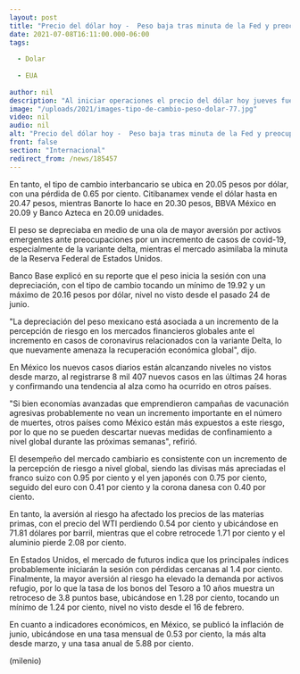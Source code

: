 ```yaml
---
layout: post
title: "Precio del dólar hoy -  Peso baja tras minuta de la Fed y preocupación por variante Delta."
date: 2021-07-08T16:11:00.000-06:00
tags:
  
  - Dolar
  
  - EUA
  
author: nil
description: "Al iniciar operaciones el precio del dólar hoy jueves fue de hasta 20.47 pesos en bancos. En tanto, el tipo de cambio interbancario se ubica en 20.05 pesos por dólar, con una pérdida de 0.65 por ciento. "
image: "/uploads/2021/images-tipo-de-cambio-peso-dolar-77.jpg"
video: nil
audio: nil
alt: "Precio del dólar hoy -  Peso baja tras minuta de la Fed y preocupación por variante Delta."
front: false
section: "Internacional"
redirect_from: /news/185457
---
```


En tanto, el tipo de cambio interbancario se ubica en 20.05 pesos por dólar, con una pérdida de 0.65 por ciento. Citibanamex vende el dólar hasta en 20.47 pesos, mientras Banorte lo hace en 20.30 pesos, BBVA México en 20.09 y Banco Azteca en 20.09 unidades.

El peso se depreciaba en medio de una ola de mayor aversión por activos emergentes ante preocupaciones por un incremento de casos de covid-19, especialmente de la variante delta, mientras el mercado asimilaba la minuta de la Reserva Federal de Estados Unidos. 

Banco Base explicó en su reporte que el peso inicia la sesión con una depreciación, con el tipo de cambio tocando un mínimo de 19.92 y un máximo de 20.16 pesos por dólar, nivel no visto desde el pasado 24 de junio.  

"La depreciación del peso mexicano está asociada a un incremento de la percepción de riesgo en los mercados financieros globales ante el incremento en casos de coronavirus relacionados con la variante Delta, lo que nuevamente amenaza la recuperación económica global", dijo. 

En México los nuevos casos diarios están alcanzando niveles no vistos desde marzo, al registrarse 8  mil 407 nuevos casos en las últimas 24 horas y confirmando una tendencia al alza como ha ocurrido en otros países.

  "Si bien economías avanzadas que emprendieron campañas de vacunación agresivas probablemente no vean un incremento importante en el número de muertes, otros países como México están más expuestos a este riesgo, por lo que no se pueden descartar nuevas medidas de confinamiento a nivel global durante las próximas semanas", refirió. 

El desempeño del mercado cambiario es consistente con un incremento de la percepción de riesgo a nivel global, siendo las divisas más apreciadas el franco suizo con 0.95 por ciento y el yen japonés con 0.75 por ciento, seguido del euro con 0.41 por ciento y la corona danesa con 0.40 por ciento.  

En tanto, la aversión al riesgo ha afectado los precios de las materias primas, con el precio del WTI perdiendo 0.54 por ciento y ubicándose en 71.81 dólares por barril, mientras que el cobre retrocede 1.71 por ciento y el aluminio pierde 2.08 por ciento. 

En Estados Unidos, el mercado de futuros indica que los principales índices probablemente iniciarán la sesión con pérdidas cercanas al 1.4 por ciento.  Finalmente, la mayor aversión al riesgo ha elevado la demanda por activos refugio, por lo que la tasa de los bonos del Tesoro a 10 años muestra un retroceso de 3.8 puntos base, ubicándose en 1.28 por ciento, tocando un mínimo de 1.24 por ciento, nivel no visto desde el 16 de febrero.

 En cuanto a indicadores económicos, en México, se publicó la inflación de junio, ubicándose en una tasa mensual de 0.53 por ciento, la más alta desde marzo, y una tasa anual de 5.88 por ciento. 

(milenio) 
